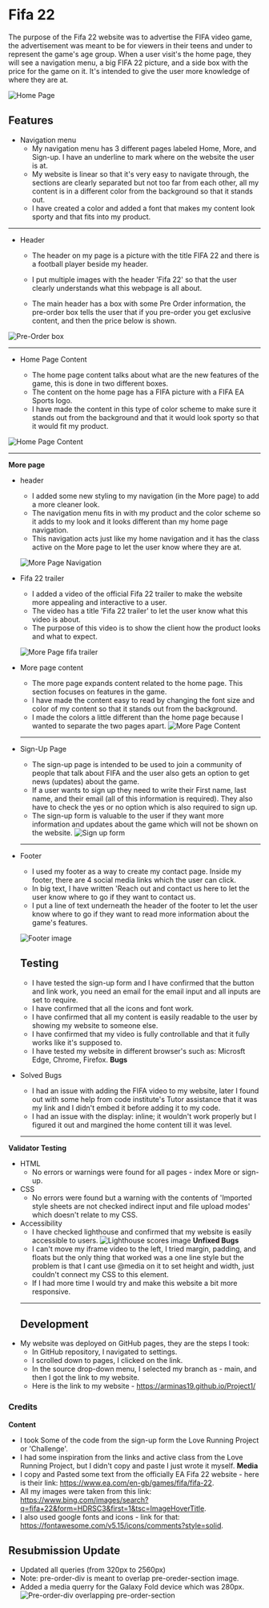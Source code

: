 
# Fifa 22

The purpose of the Fifa 22 website was to advertise the FIFA video game, the advertisement was meant to be for viewers in their teens and under to represent the game's age group.
When a user visit's the home page, they will see a navigation menu, a big FIFA 22 picture, and a side box with the price for the game on it. It's intended to give the user more knowledge of where they are at.

![Home Page](assets/css/images/home-page.PNG)

## Features 

* Navigation menu
   + My navigation menu has 3 different pages labeled Home, More, and Sign-up. I have an underline to mark where on the website the user is at. 
   + My website is linear so that it's very easy to navigate through, the sections are clearly separated but not too far from each other, all my content is in a different color from the background so that it stands out. 
   + I have created a color and added a font that makes my content look sporty and that fits into my product.


***

* Header
   + The header on my page is a picture with the title FIFA 22 and there is a football player beside my header.

   + I put multiple images with the header 'Fifa 22' so that the user clearly understands what this webpage is all about.
 
   + The main header has a box with some Pre Order information, the pre-order box tells the user that if you pre-order you get exclusive content, and then the price below is shown. 

![Pre-Order box](assets/css/images/pre-order-box.PNG)
***

* Home Page Content

   + The home page content talks about what are the new features of the game, this is done in two different boxes.
   + The content on the home page has a FIFA picture with a FIFA EA Sports logo. 
   + I have made the content in this type of color scheme to make sure it stands out from the background and that it would look sporty so that it would fit my product.

![Home Page Content](assets/css/images/home-page-content.PNG)
*** 

**More page**
 * header
   + I added some new styling to my navigation (in the More page) to add a more cleaner look.
   + The navigation menu fits in with my product and the color scheme so it adds to my look and it looks different than my home page navigation. 
   + This navigation acts just like my home navigation and it has the class active on the More page to let the user know where they are at. 

   ![More Page Navigation](assets/css/images/More-nav.PNG)
 * Fifa 22 trailer
   + I added a video of the official Fifa 22 trailer to make the website more appealing and interactive to a user. 
   + The video has a title 'Fifa 22 trailer' to let the user know what this video is about. 
   + The purpose of this video is to show the client how the product looks and what to expect. 

   ![More Page fifa trailer](assets/css/images/more-fifa-trailer.PNG)
* More page content 
   + The more page expands content related to the home page. This section focuses on features in the game.
   + I have made the content easy to read by changing the font size and color of my content so that it stands out from the background. 
   + I made the colors a little different than the home page because I wanted to separate the two pages apart. 
   ![More Page Content](assets/css/images/more-page-content.PNG)
   *** 
* Sign-Up Page
   + The sign-up page is intended to be used to join a community of people that talk about FIFA and the user also gets an option to get news (updates) about the game.
   + If a user wants to sign up they need to write their First name, last name, and their email (all of this information is required). They also have to check the yes or no option which is also required to sign up.
   + The sign-up form is valuable to the user if they want more information and updates about the game which will not be shown on the website. 
   ![Sign up form](assets/css/images/sign-up-form.PNG)
   ***
* Footer
   +  I used my footer as a way to create my contact page. Inside my footer, there are 4 social media links which the user can click.
   + In big text, I have written 'Reach out and contact us here to let the user know where to go if they want to contact us. 
   + I put a line of text underneath the header of the footer to let the user know where to go if they want to read more information about the game's features.
 

    ![Footer image](assets/css/images/footer-image.PNG)
    ## Testing
   + I have tested the sign-up form and I have confirmed that the button and link work, you need an email for the email input and all inputs are set to require. 
   + I have confirmed that all the icons and font work.
   + I have confirmed that all my content is easily readable to the user by showing my website to someone else.
   + I have confirmed that my video is fully controllable and that it fully works like it's supposed to.
   + I have tested my website in different browser's such as: Microsft Edge, Chrome, Firefox.
   **Bugs** 
* Solved Bugs
   + I had an issue with adding the FIFA video to my website, later I found out with some help from code institute's Tutor assistance that it was my link and I didn't embed it before adding it to my code. 
   + I had an issue with the display: inline; it wouldn't work properly but I figured it out and margined the home content till it was level.
   *** 
**Validator Testing**
* HTML
   + No errors or warnings were found for all pages - index More or sign-up.
* CSS 
   + No errors were found but a warning with the contents of 'Imported style sheets are not checked indirect input and file upload modes' which doesn't relate to my CSS.
* Accessibility 
   + I have checked lighthouse and confirmed that my website is easily accessible to users.
   ![Lighthouse scores image](assets/css/images/Lighthouse.PNG)
**Unfixed Bugs** 
   + I can't move my iframe video to the left, I tried margin, padding, and floats but the only thing that worked was a one line style but the problem is that I cant use @media on it to set height and width, just couldn't connect my CSS to this element. 
   + If I had more time I would try and make this website a bit more responsive. 
   ***
   ## Development
* My website was deployed on GitHub pages, they are the steps I took:
   + In GitHub repository, I navigated to settings. 
   + I scrolled down to pages, I clicked on the link. 
   + In the source drop-down menu, I selected my branch as - main, and then I got the link to my website. 
   * Here is the link to my website - https://arminas19.github.io/Project1/ 
 ### Credits 
   **Content** 
   + I took Some of the code from the sign-up form the Love Running Project or 'Challenge'. 
   + I had some inspiration from the links and active class from the Love Running Project, but I didn't copy and paste I just wrote it myself.
**Media**
   +  I copy and Pasted some text from the officially EA Fifa 22 website - here is their link: https://www.ea.com/en-gb/games/fifa/fifa-22.
   + All my images were taken from this link: https://www.bing.com/images/search?q=fifa+22&form=HDRSC3&first=1&tsc=ImageHoverTitle.  
   + I also used google fonts and icons - link for that: https://fontawesome.com/v5.15/icons/comments?style=solid.
## Resubmission Update
* Updated all queries (from 320px to 2560px)
* Note: pre-order-div is meant to overlap pre-oreder-section image.
* Added a media querry for the Galaxy Fold device which was 280px. 
![Pre-order-div overlapping pre-order-section](assets/css/images/Pre-order.PNG)